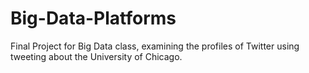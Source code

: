 # Big-Data-Platforms
Final Project for Big Data class, examining the profiles of Twitter using tweeting about the University of Chicago. 
